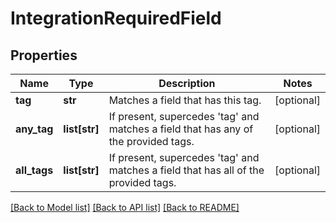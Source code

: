# IntegrationRequiredField

## Properties
Name | Type | Description | Notes
------------ | ------------- | ------------- | -------------
**tag** | **str** | Matches a field that has this tag. | [optional] 
**any_tag** | **list[str]** | If present, supercedes &#39;tag&#39; and matches a field that has any of the provided tags. | [optional] 
**all_tags** | **list[str]** | If present, supercedes &#39;tag&#39; and matches a field that has all of the provided tags. | [optional] 

[[Back to Model list]](../README.md#documentation-for-models) [[Back to API list]](../README.md#documentation-for-api-endpoints) [[Back to README]](../README.md)



